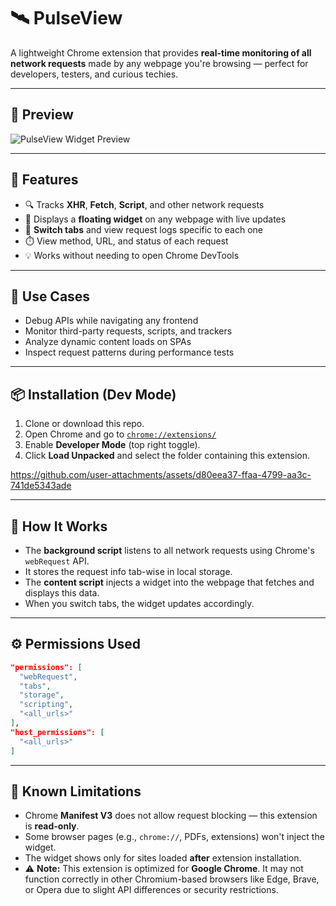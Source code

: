 # 🛰️ PulseView

A lightweight Chrome extension that provides **real-time monitoring of all network requests** made by any webpage you're browsing — perfect for developers, testers, and curious techies.

---

## 📸 Preview

![PulseView Widget Preview](https://github.com/user-attachments/assets/360b1bf8-c632-436c-b701-64b384a9a26d)



---

## 🚀 Features

- 🔍 Tracks **XHR**, **Fetch**, **Script**, and other network requests
- 🧭 Displays a **floating widget** on any webpage with live updates
- 🔄 **Switch tabs** and view request logs specific to each one
- ⏱️ View method, URL, and status of each request
- 💡 Works without needing to open Chrome DevTools

---

## 💼 Use Cases

- Debug APIs while navigating any frontend
- Monitor third-party requests, scripts, and trackers
- Analyze dynamic content loads on SPAs
- Inspect request patterns during performance tests

---

## 📦 Installation (Dev Mode)

1. Clone or download this repo.
2. Open Chrome and go to [`chrome://extensions/`](chrome://extensions/)
3. Enable **Developer Mode** (top right toggle).
4. Click **Load Unpacked** and select the folder containing this extension.

https://github.com/user-attachments/assets/d80eea37-ffaa-4799-aa3c-741de5343ade

---


## 🧠 How It Works

- The **background script** listens to all network requests using Chrome's `webRequest` API.
- It stores the request info tab-wise in local storage.
- The **content script** injects a widget into the webpage that fetches and displays this data.
- When you switch tabs, the widget updates accordingly.

---

## ⚙️ Permissions Used

```json
"permissions": [
  "webRequest",
  "tabs",
  "storage",
  "scripting",
  "<all_urls>"
],
"host_permissions": [
  "<all_urls>"
]
```
--- 

## 🧪 Known Limitations

- Chrome **Manifest V3** does not allow request blocking — this extension is **read-only**.
- Some browser pages (e.g., `chrome://`, PDFs, extensions) won't inject the widget.
- The widget shows only for sites loaded **after** extension installation.
- ⚠️ **Note:** This extension is optimized for **Google Chrome**. It may not function correctly in other Chromium-based browsers like Edge, Brave, or Opera due to slight API differences or security restrictions.

